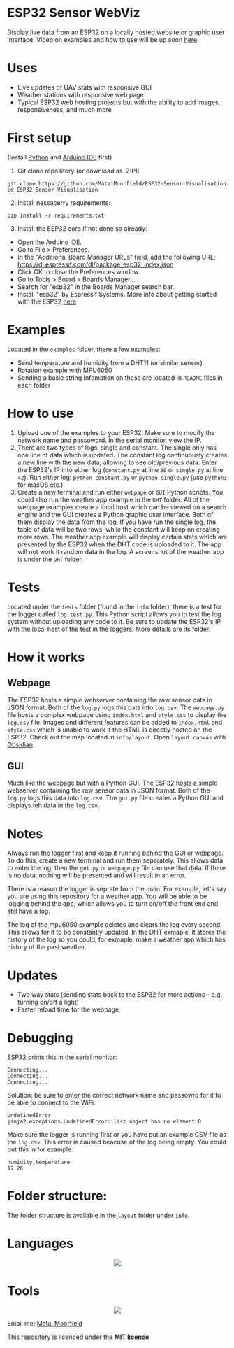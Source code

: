 # ESP32 Sensor WebViz
Display live data from an ESP32 on a locally hosted website or graphic user interface. Video on examples and how to use will be up soon [here](https://youtube.com/@Bot-Frenzy) 

# Uses
- Live updates of UAV stats with responsive GUI
- Weather stations with responsive web page
- Typical ESP32 web hosting projects but with the ability to add images, responsiveness, and much more

# First setup
(Install [Python](https://www.python.org) and [Arduino IDE](https://www.arduino.cc) first)
1. Git clone repository (or download as .ZIP):
```
git clone https://github.com/MataiMoorfield/ESP32-Sensor-Visualisation
cd ESP32-Sensor-Visualisation
```
2. Install nessacerry requirements:
```
pip install -r requirements.txt
```
3. Install the ESP32 core if not done so already:
 - Open the Arduino IDE.
 - Go to File > Preferences.
 - In the "Additional Board Manager URLs" field, add the following URL: https://dl.espressif.com/dl/package_esp32_index.json
 - Click OK to close the Preferences window.
 - Go to Tools > Board > Boards Manager...
 - Search for "esp32" in the Boards Manager search bar.
 - Install "esp32" by Espressif Systems.
 More info about getting started with the ESP32 [here](https://randomnerdtutorials.com/getting-started-with-esp32/)

# Examples
Located in the ```examples``` folder, there a few examples:
- Send temperature and humidity from a DHT11 (or similar sensor)
- Rotation example with MPU6050
- Sending a basic string
Infomation on these are located in ```README``` files in each folder

# How to use
1. Upload one of the examples to your ESP32. Make sure to modify the network name and passoword. In the serial monitor, view the IP. 
2. There are two types of logs: single and constant. The single only has one line of data which is updated. The constant log continuously creates a new line with the new data, allowing to see old/previous data. Enter the ESP32's IP into either log (```constant.py``` at line ```50``` or ```single.py``` at line ```42```). Run either log: ```python constant.py``` or ```python single.py``` (use ```python3``` for macOS etc.)
3. Create a new terminal and run either ```webpage``` or ```GUI``` Python scripts. You could also run the weather app example in the ```DHT``` folder. All of the webpage examples create a local host which can be viewed on a search engine and the GUI creates a Python graphic user interface. Both of them display the data from the log. If you have run the single log, the table of data will be two rows, while the constant will keep on creating more rows. The weather app example will display certain stats which are presented by the ESP32 when the DHT code is uploaded to it. The app will not work it random data in the log. A screenshot of the weather app is under the ```DHT``` folder.

# Tests
Located under the ```tests``` folder (found in the ```info``` folder), there is a test for the logger called ```log test.py```. This Python script allows you to test the log system without uploading any code to it. Be sure to update the ESP32's IP with the local host of the test in the loggers. More details are its folder.

# How it works
## Webpage
The ESP32 hosts a simple webserver containing the raw sensor data in JSON format. Both of the ```log.py``` logs this data into ```log.csv```. The ```webpage.py``` file hosts a complex webpage using ```index.html``` and ```style.css``` to display the ```log.csv``` file. Images and different features can be added to ```index.html``` and ```style.css``` which is unable to work if the HTML is directly hosted on the ESP32. Check out the map located in ```info/layout```. Open ```layout.canvas``` with [Obsidian](https://obsidian.md).

## GUI
Much like the webpage but with a Python GUI. The ESP32 hosts a simple webserver containing the raw sensor data in JSON format. Both of the ```log.py``` logs this data into ```log.csv```. The ```gui.py``` file creates a Python GUI and displays teh data in the ```log.csv```.

# Notes
Always run the logger first and keep it running behind the GUI or webpage. To do this, create a new terminal and run them separately. This allows data to enter the log, then the ```gui.py``` or ```webpage.py``` file can use that data. If there is no data, nothing will be presented and will result in an error. 

There is a reason the logger is seprate from the main. For example, let's say you are using this repository for a weather app. You will be able to be logging behind the app, which allows you to turn on/off the front end and still have a log.

The log of the mpu6050 example deletes and clears the log every second. This allows for it to be constantly updated. In the DHT exmaple, it stores the history of the log so you could, for exmaple, make a weather app which has history of the past weather. 

# Updates
- Two way stats (sending stats back to the ESP32 for more actions - e.g. turning on/off a light)
- Faster reload time for the webpage

# Debugging
ESP32 prints this in the serial monitor:
```
Connecting...
Connecting...
Connecting...
```
Solution: be sure to enter the correct network name and passowrd for it to be able to connect to the WiFi.

```
UndefinedError
jinja2.exceptions.UndefinedError: list object has no element 0
```
Make sure the logger is running first or you have put an example CSV file as the ```log.csv```. This error is caused beacuse of the log being empty. You could put this in for example:
```
humidity,temperature
17,28
```
# Folder structure:
The folder structure is avaliable in the ```layout``` folder under ```info```.

# Languages
<p align="center">
  <a href="https://skillicons.dev">
    <img src="https://skillicons.dev/icons?i=py,cpp,html,css" />
  </a>
</p>

# Tools
<p align="center">
  <a href="https://skillicons.dev">
    <img src="https://skillicons.dev/icons?i=obsidian,arduino,github,vscode" />
  </a>
</p>


Email me: [Matai Moorfield](mailto:matai@moorfield.co.nz)

This repository is licenced under the **MIT licence**
